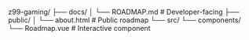 z99-gaming/
├── docs/
│   └── ROADMAP.md          # Developer-facing
├── public/
│   └── about.html          # Public roadmap
└── src/
    └── components/
        └── Roadmap.vue     # Interactive component
